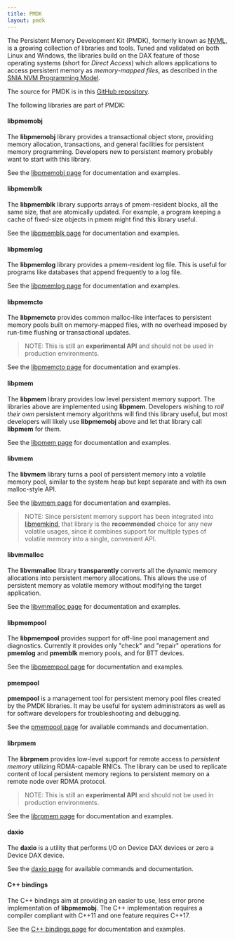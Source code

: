 ```yaml
---
title: PMDK
layout: pmdk
---
```

The Persistent Memory Development Kit (PMDK),
formerly known as [NVML](http://pmem.io/2017/12/11/NVML-is-now-PMDK.html),
is a growing collection of libraries and tools.
Tuned and validated on both Linux and Windows, the libraries build on
the DAX feature of those operating systems (short for _Direct Access_)
which allows applications to access persistent memory as _memory-mapped files_,
as described in the
[SNIA NVM Programming Model](https://www.snia.org/sites/default/files/technical_work/final/NVMProgrammingModel_v1.2.pdf).

The source for PMDK is in this
[GitHub repository](https://github.com/pmem/pmdk/).

The following libraries are part of PMDK:

#### libpmemobj

The **libpmemobj** library provides a transactional object store,
providing memory allocation, transactions, and general facilities
for persistent memory programming.  Developers new to persistent
memory probably want to start with this library.

See the [libpmemobj page](libpmemobj) for documentation and examples.

#### libpmemblk

The **libpmemblk** library supports arrays of pmem-resident blocks,
all the same size, that are atomically updated.  For example, a
program keeping a cache of fixed-size objects in pmem might find
this library useful.

See the [libpmemblk page](libpmemblk) for documentation and examples.

#### libpmemlog

The **libpmemlog** library provides a pmem-resident log file.
This is useful for programs like databases that append frequently
to a log file.

See the [libpmemlog page](libpmemlog) for documentation and examples.

#### libpmemcto

The **libpmemcto** provides common malloc-like interfaces to persistent
memory pools built on memory-mapped files, with no overhead imposed
by run-time flushing or transactional updates.

>NOTE:
This is still an **experimental API** and should not be used in production
environments.

See the [libpmemcto page](libpmemcto) for documentation and examples.

#### libpmem

The **libpmem** library provides low level persistent memory support.
The libraries above are implemented using **libpmem**.  Developers
wishing to _roll their own_ persistent memory algorithms will find
this library useful, but most developers will likely use **libpmemobj**
above and let that library call **libpmem** for them.

See the [libpmem page](libpmem) for documentation and examples.

#### libvmem

The **libvmem** library turns a pool of persistent memory into a
volatile memory pool, similar to the system heap but kept separate
and with its own malloc-style API.

See the [libvmem page](libvmem) for documentation and examples.

>NOTE:
Since persistent memory support
has been integrated into [libmemkind](https://github.com/memkind/memkind),
that library is the **recommended** choice for any new volatile usages,
since it combines support for multiple types of volatile memory into
a single, convenient API.

#### libvmmalloc

The **libvmmalloc** library **transparently** converts all the dynamic
memory allocations into persistent memory allocations.  This allows the use
of persistent memory as volatile memory without modifying the target
application.

See the [libvmmalloc page](libvmmalloc) for documentation and examples.

#### libpmempool

The **libpmempool** provides support for off-line pool management and
diagnostics.  Currently it provides only "check" and "repair" operations
for **pmemlog** and **pmemblk** memory pools, and for BTT devices.

See the [libpmempool page](libpmempool) for documentation and examples.

#### pmempool

**pmempool** is a management tool for persistent memory pool files created
by the PMDK libraries. It may be useful for system administrators as well
as for software developers for troubleshooting and debugging.

See the [pmempool page](pmempool) for available commands and documentation.

#### librpmem

The **librpmem** provides low-level support for remote access to
_persistent memory_ utilizing RDMA-capable RNICs. The library can be
used to replicate content of local persistent memory regions to
persistent memory on a remote node over RDMA protocol.

>NOTE:
This is still an **experimental API** and should not be used in production
environments.

See the [librpmem page](librpmem) for documentation and examples.

#### daxio

The **daxio** is a utility that performs I/O on Device DAX devices or zero
a Device DAX device.

See the [daxio page](daxio) for available commands and documentation.

#### C++ bindings

The C++ bindings aim at providing an easier to use, less error prone
implementation of **libpmemobj**. The C++ implementation requires a compiler
compliant with C++11 and one feature requires C++17.

See the [C++ bindings page](cpp_obj) for documentation and examples.
